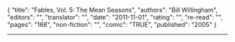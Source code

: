 {
"title": "Fables, Vol. 5: The Mean Seasons",
"authors": "Bill Willingham",
"editors": "",
"translator": "",
"date": "2011-11-01",
"rating": "",
"re-read": "",
"pages": "168",
"non-fiction": "",
"comic": "TRUE",
"published": "2005"
}

---
